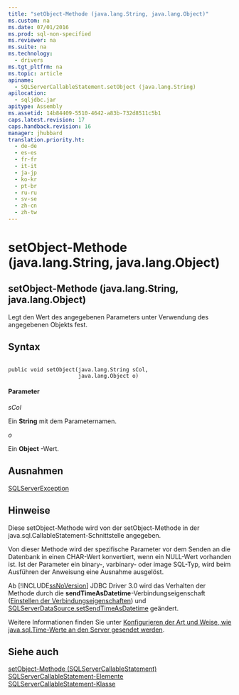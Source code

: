 ```yaml
---
title: "setObject-Methode (java.lang.String, java.lang.Object)"
ms.custom: na
ms.date: 07/01/2016
ms.prod: sql-non-specified
ms.reviewer: na
ms.suite: na
ms.technology: 
  - drivers
ms.tgt_pltfrm: na
ms.topic: article
apiname: 
  - SQLServerCallableStatement.setObject (java.lang.String)
apilocation: 
  - sqljdbc.jar
apitype: Assembly
ms.assetid: 14b84409-5510-4642-a83b-732d8511c5b1
caps.latest.revision: 17
caps.handback.revision: 16
manager: jhubbard
translation.priority.ht: 
  - de-de
  - es-es
  - fr-fr
  - it-it
  - ja-jp
  - ko-kr
  - pt-br
  - ru-ru
  - sv-se
  - zh-cn
  - zh-tw
---
```

# setObject-Methode (java.lang.String, java.lang.Object)
    
## setObject\-Methode \(java.lang.String, java.lang.Object\)  
 Legt den Wert des angegebenen Parameters unter Verwendung des angegebenen Objekts fest.  
  
## Syntax  
  
```  
  
public void setObject(java.lang.String sCol,  
                      java.lang.Object o)  
```  
  
#### Parameter  
 *sCol*  
  
 Ein **String** mit dem Parameternamen.  
  
 *o*  
  
 Ein **Object** \-Wert.  
  
## Ausnahmen  
 [SQLServerException](../content/SQLServerException-Class.md)  
  
## Hinweise  
 Diese setObject\-Methode wird von der setObject\-Methode in der java.sql.CallableStatement\-Schnittstelle angegeben.  
  
 Von dieser Methode wird der spezifische Parameter vor dem Senden an die Datenbank in einen CHAR\-Wert konvertiert, wenn ein NULL\-Wert vorhanden ist. Ist der Parameter ein binary\-, varbinary\- oder image SQL\-Typ, wird beim Ausführen der Anweisung eine Ausnahme ausgelöst.  
  
 Ab [!INCLUDE[ssNoVersion](../content/includes/ssNoVersion_md.md)] JDBC Driver 3.0 wird das Verhalten der Methode durch die **sendTimeAsDatetime**\-Verbindungseigenschaft \([Einstellen der Verbindungseigenschaften](../content/Setting-the-Connection-Properties.md)\) und [SQLServerDataSource.setSendTimeAsDatetime](../content/setSendTimeAsDatetime-Method--SQLServerDataSource-.md) geändert.  
  
 Weitere Informationen finden Sie unter [Konfigurieren der Art und Weise, wie java.sql.Time-Werte an den Server gesendet werden](../content/Configuring-How-java.sql.Time-Values-are-Sent-to-the-Server.md).  
  
## Siehe auch  
 [setObject-Methode &#40;SQLServerCallableStatement&#41;](../content/setObject-Method--SQLServerCallableStatement-.md)   
 [SQLServerCallableStatement-Elemente](../content/SQLServerCallableStatement-Members.md)   
 [SQLServerCallableStatement-Klasse](../content/SQLServerCallableStatement-Class.md)  
  
  
